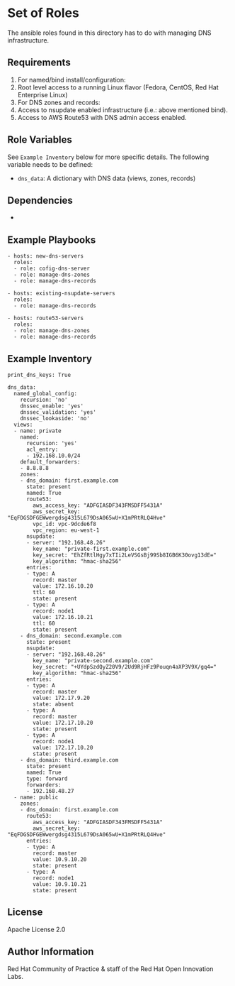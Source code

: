 Set of Roles
============

The ansible roles found in this directory has to do with managing DNS infrastructure.

Requirements
------------

1. For named/bind install/configuration:  
  1. Root level access to a running Linux flavor (Fedora, CentOS, Red Hat Enterprise Linux)
1. For DNS zones and records:
  1. Access to nsupdate enabled infrastructure (i.e.: above mentioned bind).
  1. Access to AWS Route53 with DNS admin access enabled.


Role Variables
--------------

See `Example Inventory` below for more specific details. The following variable needs to be defined:

- `dns_data`: A dictionary with DNS data (views, zones, records)


Dependencies
------------

*

Example Playbooks
----------------

```
- hosts: new-dns-servers
  roles:
  - role: cofig-dns-server
  - role: manage-dns-zones
  - role: manage-dns-records
```

```
- hosts: existing-nsupdate-servers
  roles:
  - role: manage-dns-records
```

```
- hosts: route53-servers
  roles:
  - role: manage-dns-zones
  - role: manage-dns-records
```



Example Inventory
----------------

```
print_dns_keys: True

dns_data:
  named_global_config:
    recursion: 'no'
    dnssec_enable: 'yes'
    dnssec_validation: 'yes'
    dnssec_lookaside: 'no'
  views:
  - name: private
    named:
      recursion: 'yes'
      acl_entry:
      - 192.168.10.0/24
    default_forwarders:
    - 8.8.8.8
    zones:
    - dns_domain: first.example.com
      state: present
      named: True
      route53:
        aws_access_key: "ADFGIASDF343FMSDFF5431A"
        aws_secret_key: "EqFDGSDFGEWwergdsg4315L679DsA065wU+X1mPRtRLQ4Hve"
        vpc_id: vpc-9dcde6f8
        vpc_region: eu-west-1
      nsupdate:
      - server: "192.168.48.26"
        key_name: "private-first.example.com"
        key_secret: "EhZfRtlHgy7xTIi2LeVSGsBj99Sb8IGB6K30ovg13dE="
        key_algorithm: "hmac-sha256"
      entries:
      - type: A
        record: master
        value: 172.16.10.20
        ttl: 60
        state: present
      - type: A
        record: node1
        value: 172.16.10.21
        ttl: 60
        state: present
    - dns_domain: second.example.com
      state: present
      nsupdate:
      - server: "192.168.48.26"
        key_name: "private-second.example.com"
        key_secret: "+UYdpSzdQyZ20V9/2Ud9RjHFz9Pouqn4aXP3V9X/gq4="
        key_algorithm: "hmac-sha256"
      entries:
      - type: A
        record: master
        value: 172.17.9.20
        state: absent
      - type: A
        record: master
        value: 172.17.10.20
        state: present
      - type: A
        record: node1
        value: 172.17.10.20
        state: present
    - dns_domain: third.example.com
      state: present
      named: True
      type: forward
      forwarders:
      - 192.168.48.27
  - name: public
    zones:
    - dns_domain: first.example.com
      route53:
        aws_access_key: "ADFGIASDF343FMSDFF5431A"
        aws_secret_key: "EqFDGSDFGEWwergdsg4315L679DsA065wU+X1mPRtRLQ4Hve"
      entries:
      - type: A
        record: master
        value: 10.9.10.20
        state: present
      - type: A
        record: node1
        value: 10.9.10.21
        state: present
```


License
-------

Apache License 2.0


Author Information
------------------

Red Hat Community of Practice & staff of the Red Hat Open Innovation Labs.
